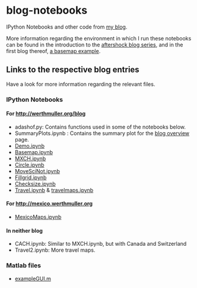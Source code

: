 # blog-notebooks

IPython Notebooks and other code from [my blog](http://werthmuller.org/blog).

More information regarding the environment in which I run these notebooks can
be found in the introduction to the
[aftershock blog series](http://werthmuller.org/blog/2014/aftershock), and
in the first blog thereof,
[a basemap example](http://werthmuller.org/blog/2014/basemap).

## Links to the respective blog entries
Have a look for more information regarding the relevant files.

### IPython Notebooks

#### For <http://werthmuller.org/blog>

- adashof.py: Contains functions used in some of the notebooks below.
- SummaryPlots.ipynb : Contains the summary plot for the [blog overview](http://werthmuller.org/blog) page.
- [Demo.ipynb](http://werthmuller.org/blog/2014/how-built)
- [Basemap.ipynb](http://werthmuller.org/blog/2014/basemap)
- [MXCH.ipynb](http://werthmuller.org/blog/2014/basemap)
- [Circle.ipynb](http://werthmuller.org/blog/2014/circle)
- [MoveSciNot.ipynb](http://werthmuller.org/blog/2014/move-scientific-notation)
- [Fillgrid.ipynb](http://werthmuller.org/blog/2014/fillgrid)
- [Checksize.ipynb](http://werthmuller.org/blog/2014/checksize)
- [Travel.ipynb](http://werthmuller.org/blog/2015/travelmap) & [travelmaps.ipynb](http://werthmuller.org/blog/2015/travelmap)

#### For <http://mexico.werthmuller.org>
- [MexicoMaps.ipynb](http://mexico/werthmuller.org/besucherreisen/urique)

#### In neither blog

- CACH.ipynb: Similar to MXCH.ipynb, but with Canada and Switzerland
- Travel2.ipynb: More travel maps.

### Matlab files

- [exampleGUI.m](http://werthmuller.org/blog/2014/matlab-gui-example)




